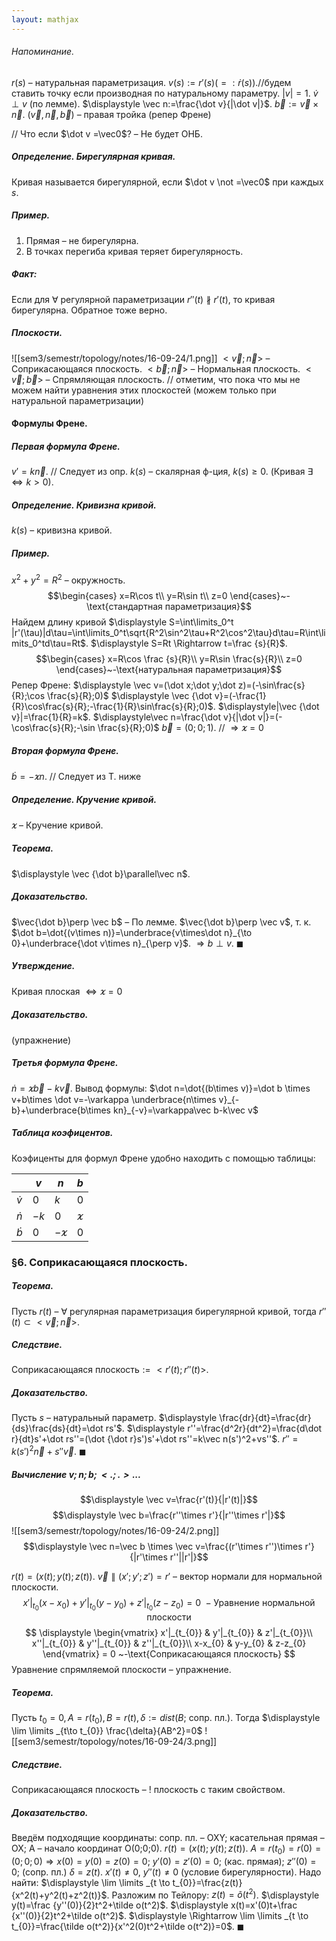 ```yaml
---  
layout: mathjax  
---  
```


###### Напоминание.
$r(s)$ – натуральная параметризация.
$v(s):=r'(s)(=:\dot r(s))$.//будем ставить точку если производная по натуральному параметру. $|v|=1$. $\dot v\perp v$ (по лемме).
$\displaystyle \vec n:=\frac{\dot v}{|\dot v|}$.
$\vec b:=\vec v \times \vec n$.
$(\vec v,\vec n,\vec b)$ – правая тройка (репер Френе)

// Что если $\dot v =\vec0$? – Не будет ОНБ.

##### Определение. Бирегулярная кривая.
Кривая называется бирегулярной, если $\dot v \not =\vec0$ при каждых $s$.

##### Пример.
1) Прямая – не бирегулярна.
2) В точках перегиба кривая теряет бирегулярность.
##### Факт: 
Если для $\forall$ регулярной параметризации $r''(t) \nparallel r'(t)$, то кривая бирегулярна. Обратное тоже верно.
##### Плоскости.
![[sem3/semestr/topology/notes/16-09-24/1.png]]
$<\vec v;\vec n>$ –  Соприкасающаяся плоскость.
$<\vec b;\vec n>$ –  Нормальная плоскость.
$<\vec v;\vec b>$ –  Спрямляющая плоскость.
// отметим, что пока что мы не можем найти уравнения этих плоскостей (можем только при натуральной параметризации)
#### Формулы Френе.
##### Первая формула Френе.
$v'=k \vec n$. // Следует из опр.
$k(s)$ – скалярная ф-ция, $k(s)\geq 0$. (Кривая $\exists \iff k>0$).
##### Определение. Кривизна кривой.
$k(s)$ – кривизна кривой.
##### Пример.
$x^2+y^2=R^2$ – окружность.
$$\begin{cases}
x=R\cos t\\
y=R\sin t\\
z=0
\end{cases}~-\text{стандартная параметризация}$$
Найдем длину кривой $\displaystyle S=\int\limits_0^t |r'(\tau)|d\tau=\int\limits_0^t\sqrt{R^2\sin^2\tau+R^2\cos^2\tau}d\tau=R\int\limits_0^td\tau=Rt$. $\displaystyle S=Rt \Rightarrow t=\frac {s}{R}$.
$$\begin{cases}
x=R\cos \frac {s}{R}\\
y=R\sin \frac{s}{R}\\
z=0
\end{cases}~-\text{натуральная параметризация}$$
Репер Френе:
$\displaystyle \vec v=(\dot x;\dot y;\dot z)=(-\sin\frac{s}{R};\cos \frac{s}{R};0)$
$\displaystyle \vec {\dot v}=(-\frac{1}{R}\cos\frac{s}{R};-\frac{1}{R}\sin\frac{s}{R};0)$. $\displaystyle|\vec {\dot v}|=\frac{1}{R}=k$. 
$\displaystyle\vec n=\frac{\dot v}{|\dot v|}=(-\cos\frac{s}{R};-\sin \frac{s}{R};0)$
$\vec b=(0;0;1).$ // $\Rightarrow \varkappa=0$
##### Вторая формула Френе.
$\dot b=-\varkappa n$. // Следует из Т. ниже
##### Определение. Кручение кривой.
$\varkappa$ – Кручение кривой.
##### Теорема. 
$\displaystyle \vec {\dot b}\parallel\vec n$.
##### Доказательство.
$\vec{\dot b}\perp \vec b$ – По лемме.
$\vec{\dot b}\perp \vec v$, т. к. $\dot b=\dot{(v\times n)}=\underbrace{v\times\dot n}_{\to 0}+\underbrace{\dot v\times n}_{\perp v}$.  $\Rightarrow b\perp v$. $\blacksquare$
##### Утверждение.
Кривая плоская $\iff \varkappa=0$
##### Доказательство.
(упражнение)
##### Третья формула Френе.
$\dot n=\varkappa\vec b-k\vec v$.
Вывод формулы:
$\dot n=\dot{(b\times v)}=\dot b \times v+b\times \dot v=-\varkappa \underbrace{n\times v}_{-b}+\underbrace{b\times kn}_{-v}=\varkappa\vec b-k\vec v$
##### Таблица коэфицентов.
Коэфиценты для формул Френе удобно находить с помощью таблицы:

|         | $v$  | $n$         | $b$        |
| --------|------| -----------| -----------|
| $\dot v$ | $0$  | $k$         | $0$        |
| $\dot n$ | $-k$ | $0$         | $\varkappa$ |
| $\dot b$ | $0$  | $-\varkappa$ | $0$        |     


### §6.  Соприкасающаяся плоскость.
##### Теорема.
Пусть $r(t)$ – $\forall$ регулярная параметризация бирегулярной кривой, тогда $r''(t)\subset<\vec v;\vec n>$.
##### Следствие.
Соприкасающаяся плоскость$:=<r'(t);r''(t)>$.
##### Доказательство.
Пусть $s$ – натуральный параметр.
$\displaystyle \frac{dr}{dt}=\frac{dr}{ds}\frac{ds}{dt}=\dot rs'$.
$\displaystyle r''=\frac{d^2r}{dt^2}=\frac{d\dot r}{dt}s'+\dot rs''=(\dot {\dot r}s')s'+\dot rs''=k\vec n(s')^2+vs''$. $r''=k(s')^2\vec n+s''\vec v$. $\blacksquare$

##### Вычисление $v;n;b;<.;.>...$
$$\displaystyle \vec v=\frac{r'(t)}{|r'(t)|}$$
$$\displaystyle \vec b=\frac{r''\times r'}{|r''\times r'|}$$
![[sem3/semestr/topology/notes/16-09-24/2.png]]
$$\displaystyle \vec n=\vec b \times \vec v=\frac{(r'\times r'')\times r'}{|r'\times r''||r'|}$$

$r(t)=(x(t);y(t);z(t))$. $\vec v \parallel(x';y';z')=r'$ – вектор нормали для нормальной плоскости. $$x'|_{t_{0}}(x-x_{0})+y'|_{t_{0}}(y-y_{0})+z'|_{t_{0}}(z-z_{0})=0 ~-\text{Уравнение нормальной плоскости}$$
$$
\displaystyle
\begin{vmatrix}
x'|_{t_{0}} & y'|_{t_{0}} & z'|_{t_{0}}\\
x''|_{t_{0}} & y''|_{t_{0}} & z''|_{t_{0}}\\
x-x_{0} & y-y_{0} & z-z_{0}
\end{vmatrix}
= 0
~-\text{Соприкасающаяся плоскость}
$$
Уравнение спрямляемой плоскости – упражнение.

##### Теорема.
Пусть $t_{0}=0,A=r(t_{0}),B=r(t),\delta:=dist(B;$ сопр. пл.). Тогда $\displaystyle \lim \limits _{t\to t_{0}} \frac{\delta}{AB^2}=0$
![[sem3/semestr/topology/notes/16-09-24/3.png]]
##### Следствие.
Соприкасающаяся плоскость – ! плоскость с таким свойством.
##### Доказательство.
Введём подходящие координаты: 
	сопр. пл. – OXY;
	касательная прямая – OX;
	A – начало координат O(0;0;0).
$r(t)=(x(t);y(t);z(t))$. $A=r(t_0)=r(0)=(0;0;0) \Rightarrow x(0)=y(0)=z(0)=0$;
$y'(0)=z'(0)=0$; (кас. прямая); 
$z''(0)=0$; (сопр. пл.)
$\delta=z(t)$.
	$x'(t)\not =0$, $y''(t)\not =0$ (условие бирегулярности).
 Надо найти: $\displaystyle \lim \limits _{t \to t_{0}}=\frac{z(t)}{x^2(t)+y^2(t)+z^2(t)}$.
 Разложим по Тейлору:
 $z(t)=\tilde o(t^2)$. $\displaystyle y(t)=\frac {y''(0)}{2}t^2+\tilde o(t^2)$. $\displaystyle x(t)=x'(0)t+\frac {x''(0)}{2}t^2+\tilde o(t^2)$.
 $\displaystyle \Rightarrow \lim \limits _{t \to t_{0}}=\frac{\tilde o(t^2)}{x'^2(0)t^2+\tilde o(t^2)}=0$. $\blacksquare$
 